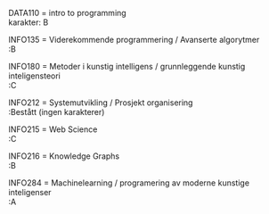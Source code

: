 DATA110 = intro to programming  
karakter: B  
  
INFO135 = Viderekommende programmering / Avanserte algorytmer  
:B  
  
INFO180 = Metoder i kunstig intelligens / grunnleggende kunstig inteligensteori  
:C  
  
INFO212 = Systemutvikling / Prosjekt organisering  
:Bestått (ingen karakterer)  
  
INFO215 = Web Science  
:C  
  
INFO216 = Knowledge Graphs  
:B  
  
INFO284 = Machinelearning / programering av moderne kunstige inteligenser  
:A  
